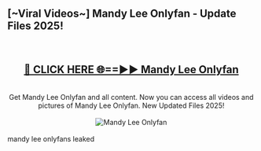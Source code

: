 <h2>[~Viral Videos~] Mandy Lee Onlyfan - Update Files 2025!</h2>
<br>
<div align="center">
<h2><a href="https://betterlinks.top/A2PfLJ" rel="nofollow">🔴 CLICK HERE 🌐==►► Mandy Lee Onlyfan</a></h2>
<br>
Get Mandy Lee Onlyfan and all content. Now you can access all videos and pictures of Mandy Lee Onlyfan. New Updated Files 2025!
<br>
<br>
<a href="https://betterlinks.top/A2PfLJ" rel="nofollow" data-target="animated-image.originalLink"><img src="https://i.ibb.co.com/WyWwxjT/player-gif2.gif" alt="Mandy Lee Onlyfan" style="max-width: 100%; display: inline-block;" data-target="animated-image.originalImage"></a>
</div>
<br>
mandy lee onlyfans leaked